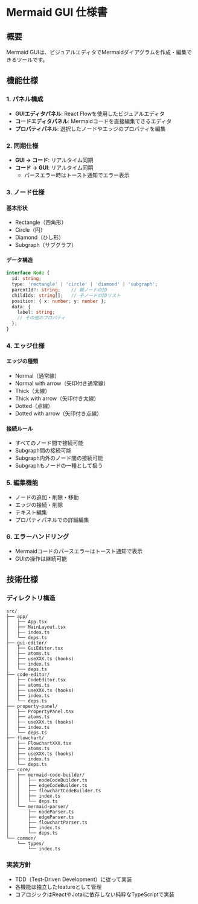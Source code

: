 # Mermaid GUI 仕様書

## 概要
Mermaid GUIは、ビジュアルエディタでMermaidダイアグラムを作成・編集できるツールです。

## 機能仕様

### 1. パネル構成
- **GUIエディタパネル**: React Flowを使用したビジュアルエディタ
- **コードエディタパネル**: Mermaidコードを直接編集できるエディタ
- **プロパティパネル**: 選択したノードやエッジのプロパティを編集

### 2. 同期仕様
- **GUI → コード**: リアルタイム同期
- **コード → GUI**: リアルタイム同期
  - パースエラー時はトースト通知でエラー表示

### 3. ノード仕様

#### 基本形状
- Rectangle（四角形）
- Circle（円）
- Diamond（ひし形）
- Subgraph（サブグラフ）

#### データ構造
```typescript
interface Node {
  id: string;
  type: 'rectangle' | 'circle' | 'diamond' | 'subgraph';
  parentId?: string;    // 親ノードのID
  childIds: string[];   // 子ノードのIDリスト
  position: { x: number; y: number };
  data: {
    label: string;
    // その他のプロパティ
  };
}
```

### 4. エッジ仕様

#### エッジの種類
- Normal（通常線）
- Normal with arrow（矢印付き通常線）
- Thick（太線）
- Thick with arrow（矢印付き太線）
- Dotted（点線）
- Dotted with arrow（矢印付き点線）

#### 接続ルール
- すべてのノード間で接続可能
- Subgraph間の接続可能
- Subgraph内外のノード間の接続可能
- Subgraphもノードの一種として扱う

### 5. 編集機能
- ノードの追加・削除・移動
- エッジの接続・削除
- テキスト編集
- プロパティパネルでの詳細編集

### 6. エラーハンドリング
- Mermaidコードのパースエラーはトースト通知で表示
- GUIの操作は継続可能

## 技術仕様

### ディレクトリ構造
```
src/
├── app/
│   ├── App.tsx
│   ├── MainLayout.tsx
│   ├── index.ts
│   └── deps.ts
├── gui-editor/
│   ├── GuiEditor.tsx
│   ├── atoms.ts
│   ├── useXXX.ts (hooks)
│   ├── index.ts
│   └── deps.ts
├── code-editor/
│   ├── CodeEditor.tsx
│   ├── atoms.ts
│   ├── useXXX.ts (hooks)
│   ├── index.ts
│   └── deps.ts
├── property-panel/
│   ├── PropertyPanel.tsx
│   ├── atoms.ts
│   ├── useXXX.ts (hooks)
│   ├── index.ts
│   └── deps.ts
├── flowchart/
│   ├── FlowchartXXX.tsx
│   ├── atoms.ts
│   ├── useXXX.ts (hooks)
│   ├── index.ts
│   └── deps.ts
├── core/
│   ├── mermaid-code-builder/
│   │   ├── nodeCodeBuilder.ts
│   │   ├── edgeCodeBuilder.ts
│   │   ├── flowchartCodeBuilder.ts
│   │   ├── index.ts
│   │   └── deps.ts
│   └── mermaid-parser/
│       ├── nodeParser.ts
│       ├── edgeParser.ts
│       ├── flowchartParser.ts
│       ├── index.ts
│       └── deps.ts
└── common/
    └── types/
        └── index.ts
```

### 実装方針
- TDD（Test-Driven Development）に従って実装
- 各機能は独立したfeatureとして管理
- コアロジックはReactやJotaiに依存しない純粋なTypeScriptで実装